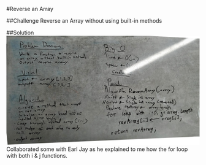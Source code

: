 #Reverse an Array


##Challenge
Reverse an Array without using built-in methods

##Solution
![alt text](assets/Whiteboard1ArrayReverse.jpg)
Collaborated some with Earl Jay as he explained to me how the for loop with both i & j functions. 
